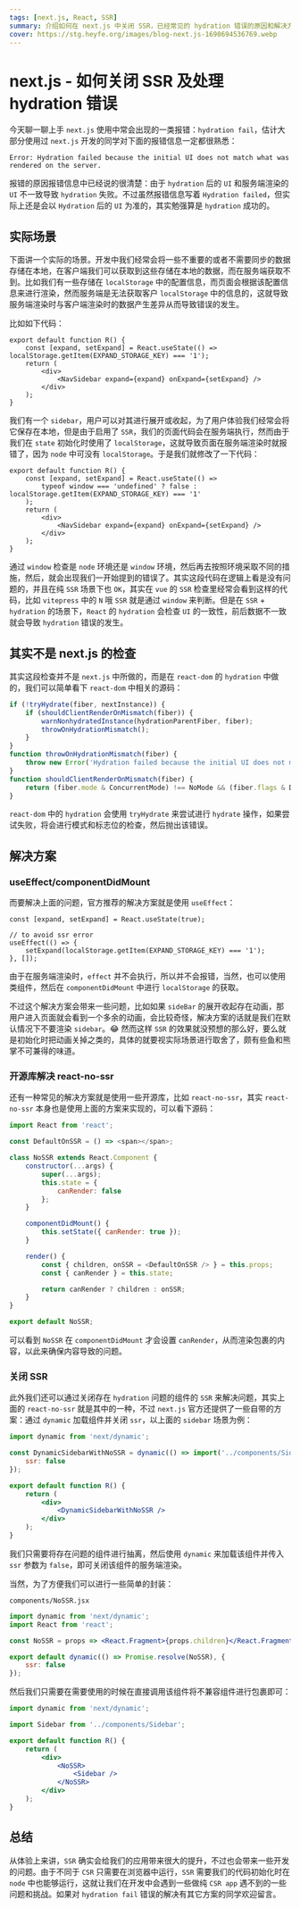 ```yaml
---
tags: [next.js, React, SSR]
summary: 介绍如何在 next.js 中关闭 SSR，已经常见的 hydration 错误的原因和解决方案。
cover: https://stg.heyfe.org/images/blog-next.js-1690694536769.webp
---
```


# next.js - 如何关闭 SSR 及处理 hydration 错误

今天聊一聊上手 `next.js` 使用中常会出现的一类报错：`hydration fail`，估计大部分使用过 `next.js` 开发的同学对下面的报错信息一定都很熟悉：

```
Error: Hydration failed because the initial UI does not match what was rendered on the server.
```

报错的原因报错信息中已经说的很清楚：由于 `hydration` 后的 `UI` 和服务端渲染的 `UI` 不一致导致 `hydration` 失败。不过虽然报错信息写着 `Hydration failed`，但实际上还是会以 `Hydration` 后的 `UI` 为准的，其实勉强算是 `hydration` 成功的。

## 实际场景

下面讲一个实际的场景。开发中我们经常会将一些不重要的或者不需要同步的数据存储在本地，在客户端我们可以获取到这些存储在本地的数据，而在服务端获取不到。比如我们有一些存储在 `localStorage` 中的配置信息，而页面会根据该配置信息来进行渲染，然而服务端是无法获取客户 `localStorage` 中的信息的，这就导致服务端渲染时与客户端渲染时的数据产生差异从而导致错误的发生。

比如如下代码：

```tsx
export default function R() {
    const [expand, setExpand] = React.useState(() => localStorage.getItem(EXPAND_STORAGE_KEY) === '1');
    return (
        <div>
            <NavSidebar expand={expand} onExpand={setExpand} />
        </div>
    );
}
```

我们有一个 `sidebar`，用户可以对其进行展开或收起，为了用户体验我们经常会将它保存在本地，但是由于启用了 `SSR`，我们的页面代码会在服务端执行，然而由于我们在 `state` 初始化时使用了 `localStorage`，这就导致页面在服务端渲染时就报错了，因为 `node` 中可没有 `localStorage`。于是我们就修改了一下代码：

```tsx
export default function R() {
    const [expand, setExpand] = React.useState(() =>
        typeof window === 'undefined' ? false : localStorage.getItem(EXPAND_STORAGE_KEY) === '1'
    );
    return (
        <div>
            <NavSidebar expand={expand} onExpand={setExpand} />
        </div>
    );
}
```

通过 `window` 检查是 `node` 环境还是 `window` 环境，然后再去按照环境采取不同的措施，然后，就会出现我们一开始提到的错误了。其实这段代码在逻辑上看是没有问题的，并且在纯 `SSR` 场景下也 `OK`，其实在 `vue` 的 `SSR` 检查里经常会看到这样的代码，比如 `vitepress` 中的 `N` 哦 `SSR` 就是通过 `window` 来判断。但是在 `SSR` + `hydration` 的场景下，`React` 的 `hydration` 会检查 `UI` 的一致性，前后数据不一致就会导致 `hydration` 错误的发生。

## 其实不是 next.js 的检查

其实这段检查并不是 `next.js` 中所做的，而是在 `react-dom` 的 `hydration` 中做的，我们可以简单看下 `react-dom` 中相关的源码：

```js
if (!tryHydrate(fiber, nextInstance)) {
    if (shouldClientRenderOnMismatch(fiber)) {
        warnNonhydratedInstance(hydrationParentFiber, fiber);
        throwOnHydrationMismatch();
    }
}
function throwOnHydrationMismatch(fiber) {
    throw new Error('Hydration failed because the initial UI does not match what was ' + 'rendered on the server.');
}
function shouldClientRenderOnMismatch(fiber) {
    return (fiber.mode & ConcurrentMode) !== NoMode && (fiber.flags & DidCapture) === NoFlags;
}
```

`react-dom` 中的 `hydration` 会使用 `tryHydrate` 来尝试进行 `hydrate` 操作，如果尝试失败，将会进行模式和标志位的检查，然后抛出该错误。

## 解决方案

### useEffect/componentDidMount

而要解决上面的问题，官方推荐的解决方案就是使用 `useEffect`：

```tsx
const [expand, setExpand] = React.useState(true);

// to avoid ssr error
useEffect(() => {
    setExpand(localStorage.getItem(EXPAND_STORAGE_KEY) === '1');
}, []);
```

由于在服务端渲染时，`effect` 并不会执行，所以并不会报错，当然，也可以使用类组件，然后在 `componentDidMount` 中进行 `localStorage` 的获取。

不过这个解决方案会带来一些问题，比如如果 `sideBar` 的展开收起存在动画，那用户进入页面就会看到一个多余的动画，会比较奇怪，解决方案的话就是我们在默认情况下不要渲染 `sidebar`。😂 然而这样 `SSR` 的效果就没预想的那么好，要么就是初始化时把动画关掉之类的，具体的就要视实际场景进行取舍了，颇有些鱼和熊掌不可兼得的味道。

### 开源库解决 react-no-ssr

还有一种常见的解决方案就是使用一些开源库，比如 `react-no-ssr`，其实 `react-no-ssr` 本身也是使用上面的方案来实现的，可以看下源码：

```js
import React from 'react';

const DefaultOnSSR = () => <span></span>;

class NoSSR extends React.Component {
    constructor(...args) {
        super(...args);
        this.state = {
            canRender: false
        };
    }

    componentDidMount() {
        this.setState({ canRender: true });
    }

    render() {
        const { children, onSSR = <DefaultOnSSR /> } = this.props;
        const { canRender } = this.state;

        return canRender ? children : onSSR;
    }
}

export default NoSSR;
```

可以看到 `NoSSR` 在 `componentDidMount` 才会设置 `canRender`，从而渲染包裹的内容，以此来确保内容导致的问题。

### 关闭 SSR

此外我们还可以通过关闭存在 `hydration` 问题的组件的 `SSR` 来解决问题，其实上面的 `react-no-ssr` 就是其中的一种，不过 `next.js` 官方还提供了一些自带的方案：通过 `dynamic` 加载组件并关闭 `ssr`，以上面的 `sidebar` 场景为例：

```jsx
import dynamic from 'next/dynamic';

const DynamicSidebarWithNoSSR = dynamic(() => import('../components/Sidebar'), {
    ssr: false
});

export default function R() {
    return (
        <div>
            <DynamicSidebarWithNoSSR />
        </div>
    );
}
```

我们只需要将存在问题的组件进行抽离，然后使用 `dynamic` 来加载该组件并传入 `ssr` 参数为 `false`，即可关闭该组件的服务端渲染。

当然，为了方便我们可以进行一些简单的封装：

`components/NoSSR.jsx`

```jsx
import dynamic from 'next/dynamic';
import React from 'react';

const NoSSR = props => <React.Fragment>{props.children}</React.Fragment>;

export default dynamic(() => Promise.resolve(NoSSR), {
    ssr: false
});
```

然后我们只需要在需要使用的时候在直接调用该组件将不兼容组件进行包裹即可：

```jsx
import dynamic from 'next/dynamic';

import Sidebar from '../components/Sidebar';

export default function R() {
    return (
        <div>
            <NoSSR>
                <Sidebar />
            </NoSSR>
        </div>
    );
}
```

## 总结

从体验上来讲，`SSR` 确实会给我们的应用带来很大的提升，不过也会带来一些开发的问题。由于不同于 `CSR` 只需要在浏览器中运行，`SSR` 需要我们的代码初始化时在 `node` 中也能够运行，这就让我们在开发中会遇到一些做纯 `CSR app` 遇不到的一些问题和挑战。如果对 `hydration fail` 错误的解决有其它方案的同学欢迎留言。
